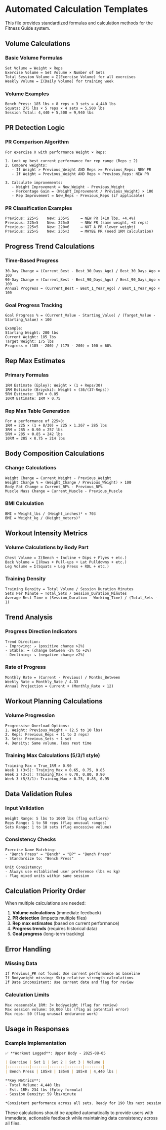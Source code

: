 # Automated Calculation Templates

This file provides standardized formulas and calculation methods for the Fitness Guide system.

## Volume Calculations

### Basic Volume Formulas
```
Set Volume = Weight × Reps
Exercise Volume = Set Volume × Number of Sets  
Total Session Volume = Σ(Exercise Volume) for all exercises
Weekly Volume = Σ(Daily Volume) for training week
```

### Volume Examples
```
Bench Press: 185 lbs × 8 reps × 3 sets = 4,440 lbs
Squats: 275 lbs × 5 reps × 4 sets = 5,500 lbs
Session Total: 4,440 + 5,500 = 9,940 lbs
```

## PR Detection Logic

### PR Comparison Algorithm
```
For exercise X with performance Weight × Reps:

1. Look up best current performance for rep range (Reps ± 2)
2. Compare weights:
   - If Weight > Previous_Weight AND Reps >= Previous_Reps: NEW PR
   - If Weight = Previous_Weight AND Reps > Previous_Reps: NEW PR
   
3. Calculate improvements:
   - Weight Improvement = New_Weight - Previous_Weight
   - Percentage Gain = (Weight_Improvement / Previous_Weight) × 100
   - Rep Improvement = New_Reps - Previous_Reps (if applicable)
```

### PR Classification Examples
```
Previous: 225×5    New: 235×5     → NEW PR (+10 lbs, +4.4%)
Previous: 225×5    New: 225×8     → NEW PR (same weight, +3 reps)
Previous: 225×5    New: 220×6     → NOT A PR (lower weight)
Previous: 225×5    New: 235×3     → MAYBE PR (need 1RM calculation)
```

## Progress Trend Calculations

### Time-Based Progress
```
30-Day Change = (Current_Best - Best_30_Days_Ago) / Best_30_Days_Ago × 100
90-Day Change = (Current_Best - Best_90_Days_Ago) / Best_90_Days_Ago × 100
Annual Progress = (Current_Best - Best_1_Year_Ago) / Best_1_Year_Ago × 100
```

### Goal Progress Tracking
```
Goal Progress % = (Current_Value - Starting_Value) / (Target_Value - Starting_Value) × 100

Example:
Starting Weight: 200 lbs
Current Weight: 185 lbs  
Target Weight: 175 lbs
Progress = (185 - 200) / (175 - 200) × 100 = 60%
```

## Rep Max Estimates

### Primary Formulas
```
1RM Estimate (Epley): Weight × (1 + Reps/30)
1RM Estimate (Brzycki): Weight × (36/(37-Reps))
5RM Estimate: 1RM × 0.85
10RM Estimate: 1RM × 0.75
```

### Rep Max Table Generation
```
For a performance of 225×8:
1RM = 225 × (1 + 8/30) = 225 × 1.267 = 285 lbs
3RM = 285 × 0.90 = 257 lbs  
5RM = 285 × 0.85 = 242 lbs
10RM = 285 × 0.75 = 214 lbs
```

## Body Composition Calculations

### Change Calculations
```
Weight Change = Current_Weight - Previous_Weight
Weight Change % = (Weight_Change / Previous_Weight) × 100
Body Fat Change = Current_BF% - Previous_BF%
Muscle Mass Change = Current_Muscle - Previous_Muscle
```

### BMI Calculation
```
BMI = Weight_lbs / (Height_inches)² × 703
BMI = Weight_kg / (Height_meters)²
```

## Workout Intensity Metrics

### Volume Calculations by Body Part
```
Chest Volume = Σ(Bench + Incline + Dips + Flyes + etc.)
Back Volume = Σ(Rows + Pull-ups + Lat Pulldowns + etc.)
Leg Volume = Σ(Squats + Leg Press + RDL + etc.)
```

### Training Density
```
Training Density = Total_Volume / Session_Duration_Minutes
Sets Per Minute = Total_Sets / Session_Duration_Minutes
Average Rest Time = (Session_Duration - Working_Time) / (Total_Sets - 1)
```

## Trend Analysis

### Progress Direction Indicators
```
Trend Direction:
- Improving: ↗️ (positive change >2%)
- Stable: ➡️ (change between -2% to +2%)
- Declining: ↘️ (negative change >2%)
```

### Rate of Progress
```
Monthly Rate = (Current - Previous) / Months_Between
Weekly Rate = Monthly_Rate / 4.33
Annual Projection = Current + (Monthly_Rate × 12)
```

## Workout Planning Calculations

### Volume Progression
```
Progressive Overload Options:
1. Weight: Previous_Weight + (2.5 to 10 lbs)
2. Reps: Previous_Reps + (1 to 3 reps)
3. Sets: Previous_Sets + 1 set
4. Density: Same volume, less rest time
```

### Training Max Calculations (5/3/1 style)
```
Training Max = True_1RM × 0.90
Week 1 (3×5): Training_Max × 0.65, 0.75, 0.85
Week 2 (3×3): Training_Max × 0.70, 0.80, 0.90  
Week 3 (5/3/1): Training_Max × 0.75, 0.85, 0.95
```

## Data Validation Rules

### Input Validation
```
Weight Range: 5 lbs to 1000 lbs (flag outliers)
Reps Range: 1 to 50 reps (flag unusual ranges)
Sets Range: 1 to 10 sets (flag excessive volume)
```

### Consistency Checks
```
Exercise Name Matching:
- "Bench Press" = "Bench" = "BP" = "Bench Press"
- Standardize to: "Bench Press"

Unit Consistency:
- Always use established user preference (lbs vs kg)
- Flag mixed units within same session
```

## Calculation Priority Order

When multiple calculations are needed:
1. **Volume calculations** (immediate feedback)
2. **PR detection** (impacts multiple files)
3. **Rep max estimates** (based on current performance)
4. **Progress trends** (requires historical data)
5. **Goal progress** (long-term tracking)

## Error Handling

### Missing Data
```
If Previous_PR not found: Use current performance as baseline
If Bodyweight missing: Skip relative strength calculations
If Date inconsistent: Use current date and flag for review
```

### Calculation Limits
```
Max reasonable 1RM: 3× bodyweight (flag for review)
Max session volume: 50,000 lbs (flag as potential error)
Max reps: 50 (flag unusual endurance work)
```

## Usage in Responses

### Example Implementation
```markdown
✅ **Workout Logged**: Upper Body - 2025-08-05

| Exercise | Set 1 | Set 2 | Set 3 | Volume |
|----------|-------|-------|-------|--------|
| Bench Press | 185×8 | 185×8 | 185×8 | 4,440 lbs |

**Key Metrics**:
- Total Volume: 4,440 lbs
- Est. 1RM: 234 lbs (Epley formula)
- Session Density: 59 lbs/minute

*Consistent performance across all sets. Ready for 190 lbs next session.*
```

These calculations should be applied automatically to provide users with immediate, actionable feedback while maintaining data consistency across all files.